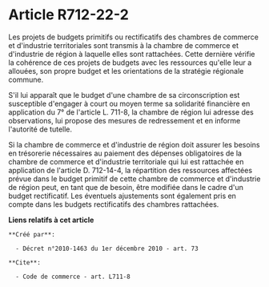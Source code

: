 # Article R712-22-2

Les projets de budgets primitifs ou rectificatifs des chambres de commerce et d'industrie territoriales sont transmis à la
chambre de commerce et d'industrie de région à laquelle elles sont rattachées. Cette dernière vérifie la cohérence de ces
projets de budgets avec les ressources qu'elle leur a allouées, son propre budget et les orientations de la stratégie
régionale commune.

S'il lui apparaît que le budget d'une chambre de sa circonscription est susceptible d'engager à court ou moyen terme sa
solidarité financière en application du 7° de l'article L. 711-8, la chambre de région lui adresse des observations, lui
propose des mesures de redressement et en informe l'autorité de tutelle. 

Si la chambre de commerce et d'industrie de région doit assurer les besoins en trésorerie nécessaires au paiement des
dépenses obligatoires de la chambre de commerce et d'industrie territoriale qui lui est rattachée en application de l'article
D. 712-14-4, la répartition des ressources affectées prévue dans le budget primitif de cette chambre de commerce et
d'industrie de région peut, en tant que de besoin, être modifiée dans le cadre d'un budget rectificatif. Les éventuels
ajustements sont également pris en compte dans les budgets rectificatifs des chambres rattachées.

**Liens relatifs à cet article**

	**Créé par**:

	  - Décret n°2010-1463 du 1er décembre 2010 - art. 73

	**Cite**:

	  - Code de commerce - art. L711-8
